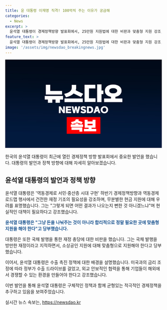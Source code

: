 ```yaml
---
title: 윤 대통령 이재명 직격! 100억씩 주는 이유가 궁금해
categories:
  - News
excerpt: >
  윤석열 대통령이 경제정책방향 발표회에서, 25만원 지원법에 대한 비판과 맞춤형 지원 강조, 국채 발행 비판을 피력했다. 현금 지원의 무분별한 결과와 재정 방만성을 우려하며, 소상공인을 위한 맞춤형 지원을 촉구했다. 또한 수출 촉진 정책에도 중점을 두고 미국과의 금리 조정, 외화 부족 대응을 언급하며 해외 기업 활동 촉진과 외교 협력 강조했다.
feature_text: >
  윤석열 대통령이 경제정책방향 발표회에서, 25만원 지원법에 대한 비판과 맞춤형 지원 강조, 국채 발행 비판을 피력했다. 현금 지원의 무분별한 결과와 재정 방만성을 우려하며, 소상공인을 위한 맞춤형 지원을 촉구했다. 또한 수출 촉진 정책에도 중점을 두고 미국과의 금리 조정, 외화 부족 대응을 언급하며 해외 기업 활동 촉진과 외교 협력 강조했다.
image: '/assets/img/newsdao_breakingnews.jpg'
---
```


<p><img src="/assets/img/newsdao_breakingnews.jpg" alt="ranknews 속보" /></p>

<p>한국의 윤석열 대통령이 최근에 열린 경제정책 방향 발표회에서 중요한 발언을 했습니다. 대통령의 발언과 정책 방향에 대해 자세히 알아보겠습니다.</p>

<h2 data-ke-size="size26">윤석열 대통령의 발언과 정책 방향</h2>

<p>윤석열 대통령은 '역동경제로 서민·중산층 시대 구현' 하반기 경제정책방향과 역동경제 로드맵 행사에서 건전한 재정 기조의 필요성을 강조하며, 무분별한 현금 지원에 대해 우려를 표명했습니다. 그는 "그렇게 되면 어떤 결과가 나오는지 뻔한 것 아니겠느냐"며 현실적인 대책이 필요하다고 강조했습니다.</p>

<p><b><span style="color: #1a5490;">윤석열 대통령은 "그냥 돈을 나눠주는 것이 아니라 합리적으로 정말 필요한 곳에 맞춤형 지원을 해야 한다"고 당부했습니다.</span></b></p>

<p>대통령은 또한 국채 발행을 통한 재정 충당에 대한 비판을 했습니다. 그는 국채 발행을 방만한 재정이라고 지적하면서, 소상공인 지원에 대해 맞춤형으로 지원해야 한다고 당부했습니다.</p>

<p>이어서, 윤석열 대통령은 수출 촉진 정책에 대한 배경을 설명했습니다. 미국과의 금리 조정에 따라 정부가 수출 드라이브를 걸었고, 외교 안보적인 협력을 통해 기업들이 해외에서 경쟁할 수 있는 환경을 만들어야 한다고 강조했습니다.</p>

<p>이번 발언을 통해 윤석열 대통령은 구체적인 정책과 함께 균형있는 적극적인 경제정책을 추구하고 있음을 보여주었습니다.</p>
실시간 뉴스 속보는, <a href="https://newsdao.kr" rel="dofollow">https://newsdao.kr</a>


